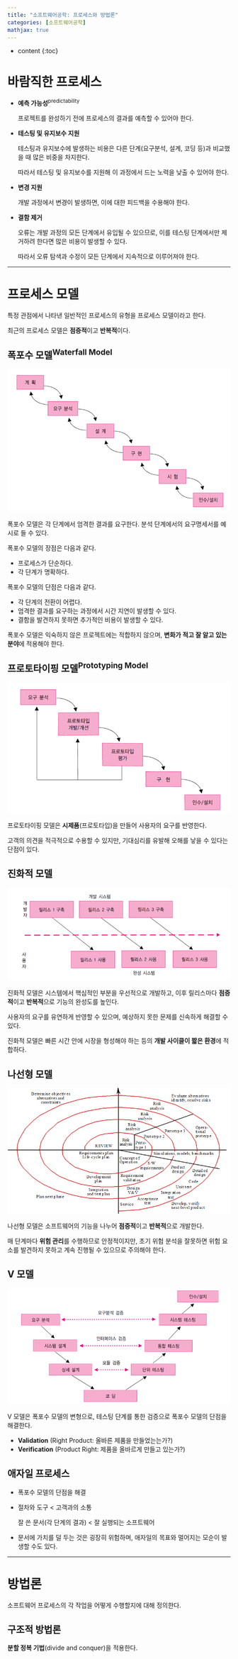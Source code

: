 ```yaml
---
title: "소프트웨어공학: 프로세스와 방법론"
categories: [소프트웨어공학]
mathjax: true
---
```


* content
{:toc}
# 바람직한 프로세스

-   **예측 가능성**<sup>predictability</sup>

    프로젝트를 완성하기 전에 프로세스의 결과를 예측할 수 있어야 한다.

-   **테스팅 및 유지보수 지원**

    테스팅과 유지보수에 발생하는 비용은 다른 단계(요구분석, 설계, 코딩 등)과 비교했을 때 많은 비중을 차지한다.

    따라서 테스팅 및 유지보수를 지원해  이 과정에서 드는 노력을 낮출 수 있어야 한다.

-   **변경 지원**

    개발 과정에서 변경이 발생하면, 이에 대한 피드백을 수용해야 한다.

-   **결함 제거**

    오류는 개발 과정의 모든 단계에서 유입될 수 있으므로, 이를 테스팅 단계에서만 제거하려 한다면 많은 비용이 발생할 수 있다.

    따라서 오류 탐색과 수정이 모든 단계에서 지속적으로 이루어져야 한다.

---

# 프로세스 모델

특정 관점에서 나타낸 일반적인 프로세스의 유형을 프로세스 모델이라고 한다.

최근의 프로세스 모델은 **점증적**이고 **반복적**이다.

## 폭포수 모델<sup>Waterfall Model</sup>

![](https://github.com/B31l/B31l/blob/main/_posts/Note/20221018_01_Waterfall.png?raw=true)

폭포수 모델은 각 단계에서 엄격한 결과를 요구한다. 분석 단계에서의 요구명세서를 예시로 들 수 있다.

폭포수 모델의 장점은 다음과 같다.

-   프로세스가 단순하다.
-   각 단계가 명확하다.

폭포수 모델의 단점은 다음과 같다.

-   각 단계의 전환이 어렵다.
-   엄격한 결과를 요구하는 과정에서 시간 지연이 발생할 수 있다.
-   결함을 발견하지 못하면 추가적인 비용이 발생할 수 있다.

폭포수 모델은 익숙하지 않은 프로젝트에는 적합하지 않으며, **변화가 적고 잘 알고 있는 분야**에 적용해야 한다.

## 프로토타이핑 모델<sup>Prototyping Model</sup>

![](https://github.com/B31l/B31l/blob/main/_posts/Note/20221018_02_Prototyping.png?raw=true)

프로토타이핑 모델은 **시제품**(프로토타입)을 만들어 사용자의 요구를 반영한다.

고객의 의견을 적극적으로 수용할 수 있지만, 기대심리를 유발해 오해를 낳을 수 있다는 단점이 있다. 

## 진화적 모델

![](https://github.com/B31l/B31l/blob/main/_posts/Note/20221018_03.png?raw=true)

진화적 모델은 시스템에서 핵심적인 부분을 우선적으로 개발하고, 이후 릴리스마다 **점증적**이고 **반복적**으로 기능의 완성도를 높인다.

사용자의 요구를 유연하게 반영할 수 있으며, 예상하지 못한 문제를 신속하게 해결할 수 있다.

진화적 모델은 빠른 시간 안에 시장을 형성해야 하는 등의 **개발 사이클이 짧은 환경**에 적합하다.

## 나선형 모델

![](https://github.com/B31l/B31l/blob/main/_posts/Note/20221018_04.png?raw=true)

나선형 모델은 소프트웨어의 기능을 나누어 **점증적**이고 **반복적**으로 개발한다.

매 단계마다 **위험 관리**를 수행하므로 안정적이지만, 초기 위험 분석을 잘못하면 위험 요소를 발견하지 못하고 계속 진행될 수 있으므로 주의해야 한다.

## V 모델

![](https://github.com/B31l/B31l/blob/main/_posts/Note/20221018_05_V.png?raw=true)

V 모델은 폭포수 모델의 변형으로, 테스팅 단계를 통한 검증으로 폭포수 모델의 단점을 해결한다.

-   **Validation** (Right Product: 올바른 제품을 만들었는는가?)
-   **Verification** (Product Right: 제품을 올바르게 만들고 있는가?)



## 애자일 프로세스

-   폭포수 모델의 단점을 해결

-   절차와 도구 < 고객과의 소통

    잘 쓴 문서(각 단계의 결과) < 잘 실행되는 소프트웨어

-   문서에 가치를 덜 두는 것은 굉장히 위험하며, 애자일의 목표와 멀어지는 모순이 발생할 수도 있다.

---

# 방법론

소프트웨어 프로세스의 각 작업을 어떻게 수행할지에 대해 정의한다.

## 구조적 방법론

**분할 정복 기법**(divide and conquer)을 적용한다.

